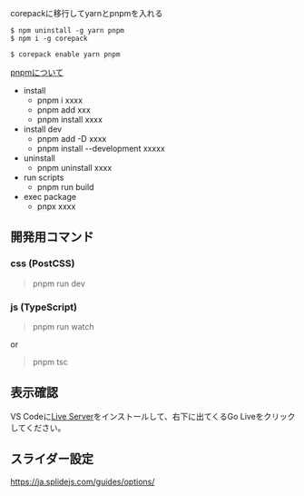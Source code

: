 corepackに移行してyarnとpnpmを入れる
```
$ npm uninstall -g yarn pnpm
$ npm i -g corepack

$ corepack enable yarn pnpm
```

[pnpmについて](https://zenn.dev/hibikine/articles/27621a7f95e761)

- install
  - pnpm i xxxx
  - pnpm add xxx
  - pnpm install xxxx
- install dev
  - pnpm add -D xxxx
  - pnpm install --development xxxxx
- uninstall
  - pnpm uninstall xxxx
- run scripts
  - pnpm run build
- exec package
  - pnpx xxxx

## 開発用コマンド

### css (PostCSS)

> pnpm run dev

### js (TypeScript)

> pnpm run watch

or

> pnpm tsc

## 表示確認
VS Codeに[Live Server](https://marketplace.visualstudio.com/items?itemName=ritwickdey.LiveServer)をインストールして、右下に出てくるGo Liveをクリックしてください。

## スライダー設定
https://ja.splidejs.com/guides/options/